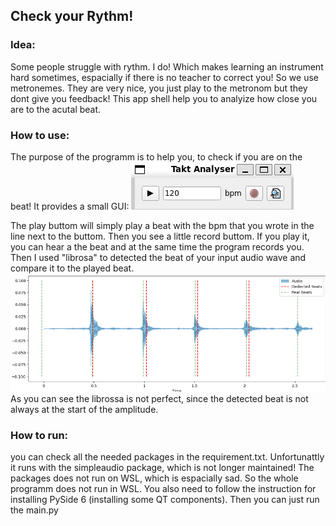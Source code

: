 ## Check your Rythm!
### Idea:
Some people struggle with rythm. I do! Which makes learning an instrument hard sometimes, espacially if there is no teacher to correct you! So we use metronemes. They are very nice, you just play to the metronom but they dont give you feedback! This app shell help you to analyize how close you are to the acutal beat.
### How to use:
The purpose of the programm is to help you, to check if you are on the beat!
It provides a small GUI:
![alt text](gui.png)

The play buttom will simply play a beat with the bpm that you wrote in the line next to the buttom. Then you see a little record buttom. If you play it, you can hear a the beat and at the same time the program records you. Then I used "librosa" to detected the beat of your input audio wave and compare it to the played beat. 
![alt text](audiowave.png)
As you can see the librossa is not perfect, since the detected beat is not always at the start of the amplitude.
### How to run:
you can check all the needed packages in the requirement.txt. Unfortunattly it runs with the simpleaudio package, which is not longer maintained! The packages does not run on WSL, which is espacially sad. So the whole programm does not run in WSL. You also need to follow the instruction for installing PySide 6 (installing some QT components). Then you can just run the main.py
